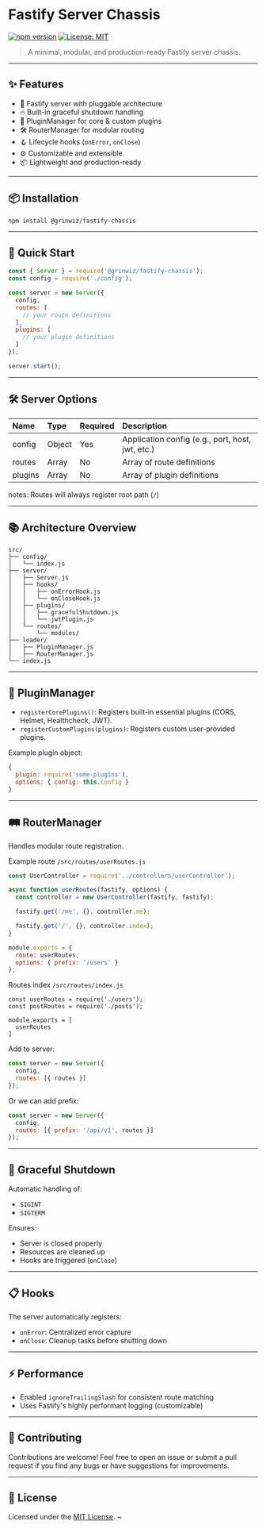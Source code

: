 # Fastify Server Chassis

[![npm version](https://img.shields.io/npm/v/@grinwiz/fastify-chassis.svg)](https://www.npmjs.com/package/@grinwiz/fastify-chassis)
[![License: MIT](https://img.shields.io/badge/license-MIT-green.svg)](LICENSE)

> A minimal, modular, and production-ready Fastify server chassis.

---

## ✨ Features

- 🚀 Fastify server with pluggable architecture
- 🔥 Built-in graceful shutdown handling
- 🧩 PluginManager for core & custom plugins
- 🛠️ RouterManager for modular routing
- 🪝 Lifecycle hooks (`onError`, `onClose`)
- ⚙️ Customizable and extensible
- 📦 Lightweight and production-ready

---

## 📦 Installation

```bash
npm install @grinwiz/fastify-chassis
```

---

## 🚀 Quick Start

```javascript
const { Server } = require('@grinwiz/fastify-chassis');
const config = require('./config');

const server = new Server({
  config,
  routes: [
    // your route definitions
  ],
  plugins: [
    // your plugin definitions
  ]
});

server.start();
```

---

## 🛠️ Server Options

| Name     | Type    | Required | Description                        |
|:---------|:--------|:---------|:-----------------------------------|
| config   | Object  | Yes      | Application config (e.g., port, host, jwt, etc.) |
| routes   | Array   | No       | Array of route definitions         |
| plugins  | Array   | No       | Array of plugin definitions        |

notes: Routes will always register root path (`/`)

---

## 📚 Architecture Overview

```plaintext
src/
├── config/
│   └── index.js
├── server/
│   ├── Server.js
│   ├── hooks/
│   │   ├── onErrorHook.js
│   │   └── onCloseHook.js
│   ├── plugins/
│   │   ├── gracefulShutdown.js
│   │   └── jwtPlugin.js
│   └── routes/
│       └── modules/
├── loader/
│   ├── PluginManager.js
│   ├── RouterManager.js
└── index.js
```

---

## 🔌 PluginManager

- `registerCorePlugins()`: Registers built-in essential plugins (CORS, Helmet, Healthcheck, JWT).
- `registerCustomPlugins(plugins)`: Registers custom user-provided plugins.

Example plugin object:

```javascript
{
  plugin: require('some-plugins'),
  options: { config: this.config }
}
```

---

## 🛤️ RouterManager

Handles modular route registration.

Example route `/src/routes/userRoutes.js`

```javascript
const UserController = require('../controllers/userController');

async function userRoutes(fastify, options) {
  const controller = new UserController(fastify, fastify);

  fastify.get('/me', {}, controller.me);

  fastify.get('/', {}, controller.index);
}

module.exports = {
  route: userRoutes,
  options: { prefix: '/users' }
};
```
Routes index `/src/routes/index.js`
```
const userRoutes = require('./users');
const postRoutes = require('./posts');

module.exports = [
  userRoutes
]
```

Add to server:
```javascript
const server = new Server({
  config,
  routes: [{ routes }]
});
```
Or we can add prefix:
```javascript
const server = new Server({
  config,
  routes: [{ prefix: '/api/v1', routes }]
});
```

---

## 🛑 Graceful Shutdown

Automatic handling of:
- `SIGINT`
- `SIGTERM`

Ensures:
- Server is closed properly
- Resources are cleaned up
- Hooks are triggered (`onClose`)

---

## 📋 Hooks

The server automatically registers:
- `onError`: Centralized error capture
- `onClose`: Cleanup tasks before shutting down

---

## ⚡ Performance

- Enabled `ignoreTrailingSlash` for consistent route matching
- Uses Fastify's highly performant logging (customizable)

---

## 🤝 Contributing

Contributions are welcome! Feel free to open an issue or submit a pull request if you find any bugs or have suggestions for improvements.

---

## 📜 License

Licensed under the [MIT License](LICENSE).
~

